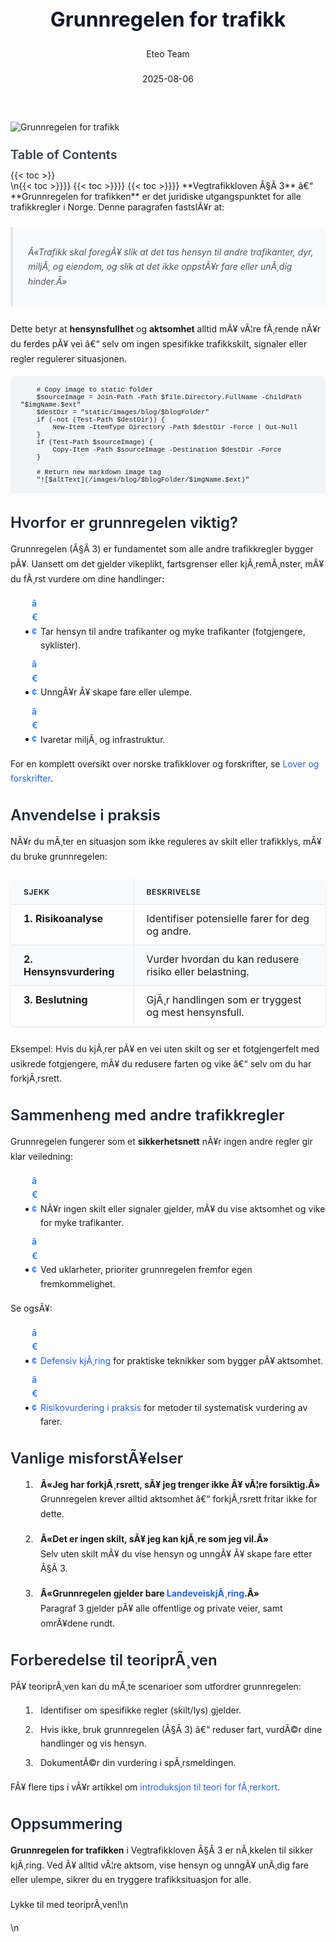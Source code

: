 ﻿---
title: "Grunnregelen for trafikk"
date: 2025-08-06
draft: false
author: "Eteo Team"
description: "Oppdag hvordan Vegtrafikkloven § 3 regulerer all trafikk med hensynsfullhet og sikkerhet. En grundig gjennomgang for teoriprøven klasse B."
categories: ["Driving Theory"]
tags: ["driving", "theory", "safety"]
featured_image: "/images/blog/grunnregelen-for-trafikk/grunnregelen-for-trafikk-image.svg"
---

<style>
/* Base text styling */
.article-content {
  font-family: 'Inter', -apple-system, BlinkMacSystemFont, 'Segoe UI', Roboto, Oxygen, Ubuntu, Cantarell, 'Open Sans', 'Helvetica Neue', sans-serif;
  line-height: 1.6;
  color: #1f2937;
  font-size: 16px;
}

/* Headers */
h1 {
  font-size: 2rem;
  font-weight: 700;
  margin: 2rem 0 1.5rem;
  color: #111827;
}

h2 {
  font-size: 1.5rem;
  font-weight: 600;
  margin: 2rem 0 1rem;
  color: #1f2937;
}

h3 {
  font-size: 1.25rem;
  font-weight: 600;
  margin: 1.5rem 0 0.75rem;
  color: #374151;
}

/* Paragraphs */
p {
  margin: 1rem 0;
  line-height: 1.7;
}

/* Lists */
ul, ol {
  margin: 1rem 0 1rem 1.5rem;
  padding-left: 1rem;
}

li {
  margin-bottom: 0.5rem;
  line-height: 1.6;
  position: relative;
  padding-left: 0.5rem;
}

ul > li::before {
  content: 'â€¢';
  color: #3b82f6;
  font-weight: bold;
  display: inline-block;
  width: 1em;
  margin-left: -1em;
}

/* Links */
a {
  color: #2563eb;
  text-decoration: none;
  transition: color 0.2s ease;
}

a:hover {
  color: #1d4ed8;
  text-decoration: underline;
}

/* Code blocks */
pre, code {
  font-family: 'SFMono-Regular', Consolas, 'Liberation Mono', Menlo, monospace;
  background-color: #f3f4f6;
  border-radius: 0.375rem;
  font-size: 0.875em;
}

pre {
  padding: 1rem;
  overflow-x: auto;
  margin: 1rem 0;
}

code {
  padding: 0.2em 0.4em;
}

/* Blockquotes */
blockquote {
  border-left: 4px solid #e5e7eb;
  margin: 1.5rem 0;
  padding: 0.75rem 1rem 0.75rem 1.5rem;
  background-color: #f9fafb;
  color: #4b5563;
  font-style: italic;
}

/* Tables */
table {
  margin: 1.5rem auto !important;
  border-collapse: collapse !important;
  width: 100% !important;
  max-width: 100%;
  box-shadow: 0 1px 3px rgba(0,0,0,0.1) !important;
  border-radius: 0.5rem !important;
  overflow: hidden !important;
  border: 1px solid #e5e7eb !important;
  display: table !important;
}

th, td {
  padding: 0.75rem 1.25rem !important;
  text-align: left !important;
  border: 1px solid #e5e7eb !important;
  vertical-align: top;
}

th {
  background-color: #f9fafb !important;
  font-weight: 600 !important;
  color: #111827 !important;
  text-transform: uppercase !important;
  font-size: 0.75rem !important;
  letter-spacing: 0.05em !important;
}

tr:nth-child(even) {
  background-color: #f9fafb !important;
}

tr:hover {
  background-color: #f3f4f6 !important;
}

/* Responsive adjustments */
@media (max-width: 768px) {
  .article-content {
    font-size: 15px;
  }
  
  h1 { font-size: 1.75rem; }
  h2 { font-size: 1.375rem; }
  h3 { font-size: 1.125rem; }
  
  table {
    display: block !important;
    overflow-x: auto !important;
    -webkit-overflow-scrolling: touch;
  }
}
</style>


<div class="blog-content">
  <div class="featured-image">
    <img src="/images/blog/grunnregelen-for-trafikk/grunnregelen-for-trafikk-image.svg" alt="Grunnregelen for trafikk" class="img-fluid rounded">
  </div>

  <div class="toc-container mt-4 mb-4">
    <h3>Table of Contents</h3>
    {{< toc >}}
  </div>

  <div class="blog-body">\n{{< toc >}}}}
{{< toc >}}}}
{{< toc >}}}}
**Vegtrafikkloven Â§Â 3** â€“ **Grunnregelen for trafikken** er det juridiske utgangspunktet for alle trafikkregler i Norge. Denne paragrafen fastslÃ¥r at:

> *Â«Trafikk skal foregÃ¥ slik at det tas hensyn til andre trafikanter, dyr, miljÃ¸ og eiendom, og slik at det ikke oppstÃ¥r fare eller unÃ¸dig hinder.Â»*

Dette betyr at **hensynsfullhet** og **aktsomhet** alltid mÃ¥ vÃ¦re fÃ¸rende nÃ¥r du ferdes pÃ¥ vei â€“ selv om ingen spesifikke trafikkskilt, signaler eller regler regulerer situasjonen.


        
        
        # Copy image to static folder
        $sourceImage = Join-Path -Path $file.Directory.FullName -ChildPath "$imgName.$ext"
        $destDir = "static/images/blog/$blogFolder"
        if (-not (Test-Path $destDir)) {
            New-Item -ItemType Directory -Path $destDir -Force | Out-Null
        }
        if (Test-Path $sourceImage) {
            Copy-Item -Path $sourceImage -Destination $destDir -Force
        }
        
        # Return new markdown image tag
        "![$altText](/images/blog/$blogFolder/$imgName.$ext)"
    

## Hvorfor er grunnregelen viktig?

Grunnregelen (Â§Â 3) er fundamentet som alle andre trafikkregler bygger pÃ¥. Uansett om det gjelder vikeplikt, fartsgrenser eller kjÃ¸remÃ¸nster, mÃ¥ du fÃ¸rst vurdere om dine handlinger:

* Tar hensyn til andre trafikanter og myke trafikanter (fotgjengere, syklister).
* UnngÃ¥r Ã¥ skape fare eller ulempe.
* Ivaretar miljÃ¸ og infrastruktur.

For en komplett oversikt over norske trafikklover og forskrifter, se [Lover og forskrifter](/blogs/teori/lover-og-forskrifter "Lover og forskrifter - Oversikt over norske trafikklover og forskrifter").

## Anvendelse i praksis

NÃ¥r du mÃ¸ter en situasjon som ikke reguleres av skilt eller trafikklys, mÃ¥ du bruke grunnregelen:

| Sjekk | Beskrivelse |
|-------|-------------|
| **1. Risikoanalyse** | Identifiser potensielle farer for deg og andre. |
| **2. Hensynsvurdering** | Vurder hvordan du kan redusere risiko eller belastning. |
| **3. Beslutning** | GjÃ¸r handlingen som er tryggest og mest hensynsfull. |

Eksempel: Hvis du kjÃ¸rer pÃ¥ en vei uten skilt og ser et fotgjengerfelt med usikrede fotgjengere, mÃ¥ du redusere farten og vike â€“ selv om du har forkjÃ¸rsrett.

## Sammenheng med andre trafikkregler

Grunnregelen fungerer som et **sikkerhetsnett** nÃ¥r ingen andre regler gir klar veiledning:

* NÃ¥r ingen skilt eller signaler gjelder, mÃ¥ du vise aktsomhet og vike for myke trafikanter.
* Ved uklarheter, prioriter grunnregelen fremfor egen fremkommelighet.

Se ogsÃ¥:

* [Defensiv kjÃ¸ring](/blogs/teori/defensiv-kjoring "Defensiv kjÃ¸ring - Teknikker for trygg kjÃ¸ring") for praktiske teknikker som bygger pÃ¥ aktsomhet.
* [Risikovurdering i praksis](/blogs/teori/risikovurdering-i-praksis "Risikovurdering i praksis - LÃ¦r Ã¥ vurdere risiko i trafikken") for metoder til systematisk vurdering av farer.

## Vanlige misforstÃ¥elser

1. **Â«Jeg har forkjÃ¸rsrett, sÃ¥ jeg trenger ikke Ã¥ vÃ¦re forsiktig.Â»**  
   Grunnregelen krever alltid aktsomhet â€“ forkjÃ¸rsrett fritar ikke for dette.

2. **Â«Det er ingen skilt, sÃ¥ jeg kan kjÃ¸re som jeg vil.Â»**  
   Selv uten skilt mÃ¥ du vise hensyn og unngÃ¥ Ã¥ skape fare etter Â§Â 3.

3. **Â«Grunnregelen gjelder bare [LandeveiskjÃ¸ring](/blogs/teori/landeveiskjoring "LandeveiskjÃ¸ring - Guide til sikker kjÃ¸ring pÃ¥ norske landeveier").Â»**  
   Paragraf 3 gjelder pÃ¥ alle offentlige og private veier, samt omrÃ¥dene rundt.

## Forberedelse til teoriprÃ¸ven

PÃ¥ teoriprÃ¸ven kan du mÃ¸te scenarioer som utfordrer grunnregelen:

1. Identifiser om spesifikke regler (skilt/lys) gjelder.
2. Hvis ikke, bruk grunnregelen (Â§Â 3) â€“ reduser fart, vurdÃ©r dine handlinger og vis hensyn.
3. DokumentÃ©r din vurdering i spÃ¸rsmeldingen.

FÃ¥ flere tips i vÃ¥r artikkel om [introduksjon til teori for fÃ¸rerkort](/blogs/teori/introduksjon-til-teori-for-forerkort "Introduksjon til teori for fÃ¸rerkort").

## Oppsummering

**Grunnregelen for trafikken** i Vegtrafikkloven Â§Â 3 er nÃ¸kkelen til sikker kjÃ¸ring. Ved Ã¥ alltid vÃ¦re aktsom, vise hensyn og unngÃ¥ unÃ¸dig fare eller ulempe, sikrer du en tryggere trafikksituasjon for alle.

Lykke til med teoriprÃ¸ven!\n  </div>\n</div>